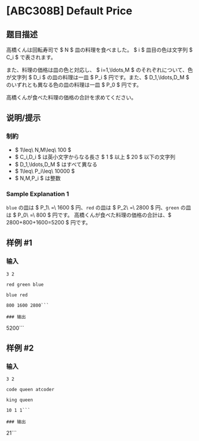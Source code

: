 # [ABC308B] Default Price

## 题目描述

[problemUrl]: https://atcoder.jp/contests/abc308/tasks/abc308_b

高橋くんは回転寿司で $ N $ 皿の料理を食べました。 $ i $ 皿目の色は文字列 $ C_i $ で表されます。

また、料理の価格は皿の色と対応し、 $ i=1,\ldots,M $ のそれぞれについて、色が文字列 $ D_i $ の皿の料理は一皿 $ P_i $ 円です。また、$ D_1,\ldots,D_M $ のいずれとも異なる色の皿の料理は一皿 $ P_0 $ 円です。

高橋くんが食べた料理の価格の合計を求めてください。

## 说明/提示

### 制約

- $ 1\leq\ N,M\leq\ 100 $
- $ C_i,D_i $ は英小文字からなる長さ $ 1 $ 以上 $ 20 $ 以下の文字列
- $ D_1,\ldots,D_M $ はすべて異なる
- $ 1\leq\ P_i\leq\ 10000 $
- $ N,M,P_i $ は整数
 
### Sample Explanation 1

`blue` の皿は $ P_1\ =\ 1600 $ 円、`red` の皿は $ P_2\ =\ 2800 $ 円、`green` の皿は $ P_0\ =\ 800 $ 円です。 高橋くんが食べた料理の価格の合計は、$ 2800+800+1600=5200 $ 円です。

## 样例 #1

### 输入

```
3 2
red green blue
blue red
800 1600 2800```

### 输出

```
5200```

## 样例 #2

### 输入

```
3 2
code queen atcoder
king queen
10 1 1```

### 输出

```
21```

